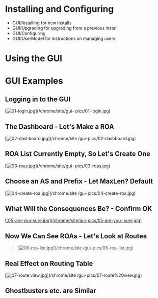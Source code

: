 # Installing and Configuring

  * GUI/Installing for new installs 
  * GUI/Upgrading for upgrading from a previous install 
  * GUI/Configuring
  * GUI/UserModel for instructions on managing users 

# Using the GUI

# GUI Examples

## Logging in to the GUI

[![01-login.jpg](/chrome/site/gui-pics/01-login.jpg)](/chrome/site/gui-
pics/01-login.jpg)  

## The Dashboard - Let's Make a ROA

[![02-dashboard.jpg](/chrome/site/gui-pics/02-dashboard.jpg)](/chrome/site
/gui-pics/02-dashboard.jpg)  

## ROA List Currently Empty, So Let's Create One

[![03-roas.jpg](/chrome/site/gui-pics/03-roas.jpg)](/chrome/site/gui-
pics/03-roas.jpg)  

## Choose an AS and Prefix - Let MaxLen? Default

[![04-create-roa.jpg](/chrome/site/gui-pics/04-create-roa.jpg)](/chrome/site
/gui-pics/04-create-roa.jpg)  

## What Will the Consequences Be? - Confirm OK

[![05-are-you-sure.jpg](/chrome/site/gui-pics/05-are-you-
sure.jpg)](/chrome/site/gui-pics/05-are-you-sure.jpg)  

## Now We Can See ROAs - Let's Look at Routes

> [![06-roa-list.jpg](/chrome/site/gui-pics/06-roa-list.jpg)](/chrome/site
/gui-pics/06-roa-list.jpg)

## Real Effect on Routing Table

[![07-route view.jpg](/chrome/site/gui-pics/07-route%20view.jpg)](/chrome/site
/gui-pics/07-route%20view.jpg)  

## Ghostbusters etc. are Similar

